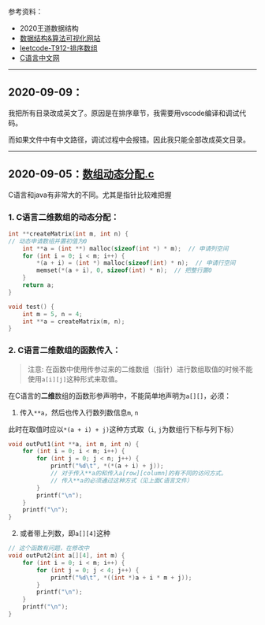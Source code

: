 参考资料：

* 2020王道数据结构
* [数据结构&算法可视化网站](https://www.cs.usfca.edu/~galles/visualization/Algorithms.html) 
* [leetcode-T912-排序数组](https://leetcode-cn.com/problems/sort-an-array/) 
* [C语言中文网](http://c.biancheng.net/c/) 

---

## 2020-09-09：

我把所有目录改成英文了。原因是在排序章节，我需要用vscode编译和调试代码。

而如果文件中有中文路径，调试过程中会报错。因此我只能全部改成英文目录。

---

## 2020-09-05：[数组动态分配.c](./02-测试代码/00-数组动态分配.c)

C语言和java有非常大的不同。尤其是指针比较难把握

### 1. C语言二维数组的动态分配：

```c
int **createMatrix(int m, int n) {
// 动态申请数组并置初值为0
    int **a = (int **) malloc(sizeof(int *) * m);  // 申请列空间
    for (int i = 0; i < m; i++) {
        *(a + i) = (int *) malloc(sizeof(int) * n);  // 申请行空间
        memset(*(a + i), 0, sizeof(int) * n);  // 把整行置0
    }
    return a;
}

void test() {
    int m = 5, n = 4;
    int **a = createMatrix(m, n);
}
```

### 2. C语言二维数组的函数传入：

> 注意: 在函数中使用传参过来的二维数组（指针）进行数组取值的时候不能使用`a[i][j]`这种形式来取值。
>

在C语言的**二维**数组的函数形参声明中，不能简单地声明为`a[][]`，必须：

1. 传入`**a`，然后也传入行数列数信息`m`, `n`

此时在取值时应以`*(a + i) + j)`这种方式取（`i`, `j`为数组行下标与列下标）

```c
void outPut1(int **a, int m, int n) {
    for (int i = 0; i < m; i++) {
        for (int j = 0; j < n; j++) {
            printf("%d\t", *(*(a + i) + j));  
            // 对于传入**a的和传入a[row][column]的有不同的访问方式。
            // 传入**a的必须通过这种方式（见上面C语言文件）
        }
        printf("\n");
    }
    printf("\n");
}
```

2. 或者带上列数，即`a[][4]`这种

```c
// 这个函数有问题，在修改中
void outPut2(int a[][4], int m) {
    for (int i = 0; i < m; i++) {
        for (int j = 0; j < 4; j++) {
            printf("%d\t", *((int *)a + i * m + j));  
        }
        printf("\n");
    }
    printf("\n");
}
```

